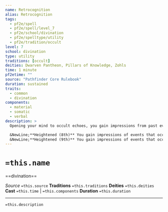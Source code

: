 ```yaml
---
name: Retrocognition
alias: Retrocognition
tags:
  - pf2e/spell
  - pf2e/spell/level_7
  - pf2e/school/divination
  - pf2e/spelltype/utility
  - pf2e/tradition/occult
level: 7
school: divination
type: utility
traditions: [occult]
deities: Dwarven Pantheon, Pillars of Knowledge, Zohls
time: 1 minute
pf2etime: ""
source: "Pathfinder Core Rulebook"
duration: sustained
traits:
  - common
  - divination
components:
  - material
  - somatic
  - verbal
description: >
  Opening your mind to occult echoes, you gain impressions from past events that occurred in your current location. Retrocognition reveals psychic impressions from events that occurred over the course of the last day throughout the first minute of the duration, followed by impressions from the next day back the next minute, and so on. These echoes don't play out like a vision but instead reveal impressions of emotions and metaphors that provide cryptic clues and details of the past. If you witness a traumatic or turbulent event through an impression, the spell ends unless you succeed at a Will save with a DC of at least 30 and possibly as much as 50, depending on the severity of the event. The GM determines whether an event is traumatic and chooses the DC.

  &NewLine;**Heightened (8th)** You gain impressions of events that occurred over the previous year for each minute you concentrate, instead of the previous day, though the details diminish, making it harder to distinguish impressions from all but the most major events.
  &NewLine;**Heightened (9th)** You gain impressions of events that occurred over the previous century for each minute you concentrate, instead of the previous day, though the details diminish, making it almost impossible to distinguish impressions from all but the most major events.
---
```

# `=this.name`
==divination==

*Source* `=this.source`
**Traditions** `=this.traditions`
**Deities** `=this.deities`
**Cast** `=this.time` | `=this.components`
**Duration** `=this.duration`

***
`=this.description`